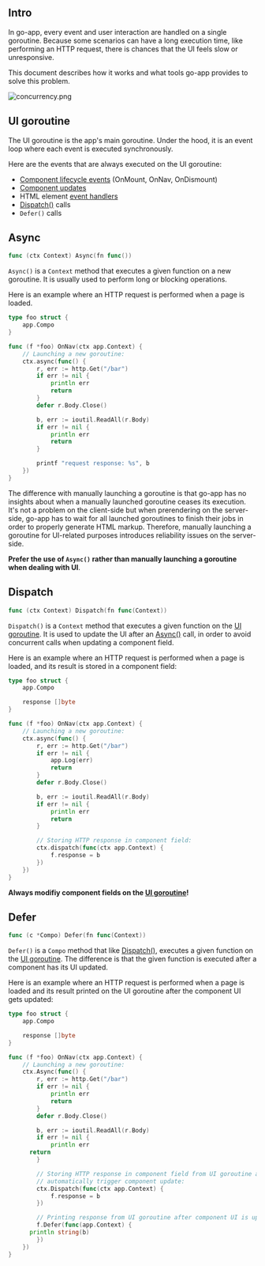 ## Intro

In go-app, every event and user interaction are handled on a single goroutine. Because some scenarios can have a long execution time, like performing an HTTP request, there is chances that the UI feels slow or unresponsive.

This document describes how it works and what tools go-app provides to solve this problem.

![concurrency.png](/web/static/images/concurrency.svg)

## UI goroutine

The UI goroutine is the app's main goroutine. Under the hood, it is an event loop where each event is executed synchronously.

Here are the events that are always executed on the UI goroutine:

- [Component lifecycle events](/components#lifecycle) (OnMount, OnNav, OnDismount)
- [Component updates](/components#updates)
- HTML element [event handlers](/declarative-syntax#event-handlers)
- [Dispatch()](#dispatch) calls
- `Defer()` calls

## Async

```go
func (ctx Context) Async(fn func())
```

`Async()` is a `Context` method that executes a given function on a new goroutine. It is usually used to perform long or blocking operations.

Here is an example where an HTTP request is performed when a page is loaded.

```go
type foo struct {
	app.Compo
}

func (f *foo) OnNav(ctx app.Context) {
	// Launching a new goroutine:
	ctx.async(func() {
		r, err := http.Get("/bar")
		if err != nil {
			println err
			return
		}
		defer r.Body.Close()

		b, err := ioutil.ReadAll(r.Body)
		if err != nil {
			println err
			return
		}

		printf "request response: %s", b
	})
}
```

The difference with manually launching a goroutine is that go-app has no insights about when a manually launched goroutine ceases its execution. It's not a problem on the client-side but when prerendering on the server-side, go-app has to wait for all launched goroutines to finish their jobs in order to properly generate HTML markup. Therefore, manually launching a goroutine for UI-related purposes introduces reliability issues on the server-side.

**Prefer the use of `Async()` rather than manually launching a goroutine when dealing with UI**.

## Dispatch

```go
func (ctx Context) Dispatch(fn func(Context))
```

`Dispatch()` is a `Context` method that executes a given function on the [UI goroutine](#ui-goroutine). It is used to update the UI after an [Async()](#async) call, in order to avoid concurrent calls when updating a component field.

Here is an example where an HTTP request is performed when a page is loaded, and its result is stored in a component field:

```go
type foo struct {
	app.Compo

	response []byte
}

func (f *foo) OnNav(ctx app.Context) {
	// Launching a new goroutine:
	ctx.async(func() {
		r, err := http.Get("/bar")
		if err != nil {
			app.Log(err)
			return
		}
		defer r.Body.Close()

		b, err := ioutil.ReadAll(r.Body)
		if err != nil {
			println err
			return
		}

		// Storing HTTP response in component field:
		ctx.dispatch(func(ctx app.Context) {
			f.response = b
		})
	})
}
```

**Always modifiy component fields on the [UI goroutine](#ui-goroutine)!**

## Defer

```go
func (c *Compo) Defer(fn func(Context))
```

`Defer()` is a `Compo` method that like [Dispatch()](#dispatch), executes a given function on the [UI goroutine](#ui-goroutine). The difference is that the given function is executed after a component has its UI updated.

Here is an example where an HTTP request is performed when a page is loaded and its result printed on the UI goroutine after the component UI gets updated:

```go
type foo struct {
	app.Compo

	response []byte
}

func (f *foo) OnNav(ctx app.Context) {
	// Launching a new goroutine:
	ctx.Async(func() {
		r, err := http.Get("/bar")
		if err != nil {
			println err
			return
		}
		defer r.Body.Close()

		b, err := ioutil.ReadAll(r.Body)
		if err != nil {
			println err
      return
		}

		// Storing HTTP response in component field from UI goroutine and
		// automatically trigger component update:
		ctx.Dispatch(func(ctx app.Context) {
			f.response = b
		})

		// Printing response from UI goroutine after component UI is updated:
		f.Defer(func(app.Context) {
      println string(b)
		})
	})
}
```
